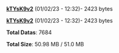 [**kTYsK9v2**](/data/kTYsK9v2.txt) (01/02/23 - 12:32)- 2423 bytes

[**kTYsK9v2**](/data/kTYsK9v2.txt) (01/02/23 - 12:32)- 2423 bytes

**Total Datas**: 7684

**Total Size**: 50.98 MB / 51.0 MB